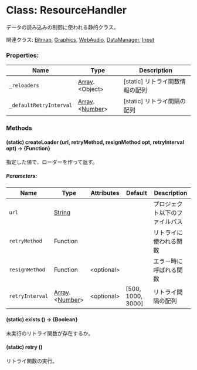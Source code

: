 # Class: ResourceHandler
データの読み込みの制御に使われる静的クラス。

関連クラス: [Bitmap](Bitmap.md), [Graphics](Graphics.md), [WebAudio](WebAudio.md), [DataManager](DataManager.md), [Input](Input.md)


### Properties:

| Name | Type | Description |
| --- | --- | --- |
| `_reloaders` | [Array](Array.md).&lt;Object&gt; | [static] リトライ関数情報の配列 |
| `_defaultRetryInterval` | [Array](Array.md).&lt;[Number](Number.md)&gt; | [static] リトライ間隔の配列 |


### Methods

#### (static) createLoader (url, retryMethod, resignMethod opt, retryInterval opt) → {Function}
指定した値で、ローダーを作って返す。

##### Parameters:
		
| Name | Type | Attributes | Default | Description |
| --- | --- | --- | --- | --- |
| `url` | [String](String.md) |  |  | プロジェクト以下のファイルパス |
| `retryMethod` | Function |  |  | リトライに使われる関数 |
| `resignMethod` | Function | &lt;optional&gt;  |  | エラー時に呼ばれる関数 |
| `retryInterval` | [Array](Array.md).&lt;[Number](Number.md)&gt; | &lt;optional&gt; | [500, 1000, 3000] | リトライ間隔の配列  |


#### (static) exists () → {Boolean}
未実行のリトライ関数が存在するか。


#### (static) retry ()
リトライ関数の実行。


